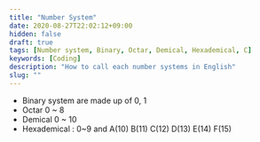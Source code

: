 ```yaml
---
title: "Number System"
date: 2020-08-27T22:02:12+09:00
hidden: false
draft: true
tags: [Number system, Binary, Octar, Demical, Hexademical, C]
keywords: [Coding]
description: "How to call each number systems in English"
slug: ""
---
```


- Binary system are made up of 0, 1
- Octar 0 ~ 8
- Demical 0 ~ 10
- Hexademical : 0~9 and A(10) B(11) C(12) D(13) E(14) F(15)
